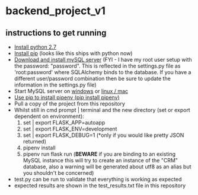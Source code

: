 # backend_project_v1

## instructions to get running ##

* [Install python 2.7](https://www.python.org/download/releases/2.7/)
* [Install pip](https://pip.pypa.io/en/stable/installing/) (looks like this ships with python now)
* [Download and install mySQL server](https://dev.mysql.com/downloads/mysql/) (FYI - I have my root user setup with the password: "password".  This is reflected in the settings.py file as 'root:password' where SQLAlchemy binds to the database.  If you have a different user/password combination then be sure to update the information in the settings.py file)
* Start MySQL server on [windows](https://dev.mysql.com/doc/refman/8.0/en/windows-start-command-line.html) or [linux / mac](https://coolestguidesontheplanet.com/start-stop-mysql-from-the-command-line-terminal-osx-linux/)
* [Use pip to install pipenv (pip install pipenv)](https://pypi.org/project/pipenv/)
* Pull a copy of the project from this repository
* Whilst still in cmd prompt | terminal and the new directory (set or export dependent on environment):
   1. set | export FLASK_APP=autoapp  
   2. set | export FLASK_ENV=development  
   3. set | export FLASK_DEBUG=1 (*only if you would like pretty JSON returned)  
   4. pipenv install  
   5. pipenv run flask run (**BEWARE** if you are binding to an existing MySQL instance this will try to create an instance of the "CRM" database, also a warning will be generated about utf8 as an alias but you shouldn't be concerned)
* test.py can be run to validate that everything is working as expected
* expected results are shown in the test_results.txt file in this repository
